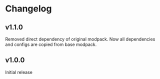 # Changelog

## v1.1.0

Removed direct dependency of original modpack. Now all dependencies and configs are copied from base modpack.

## v1.0.0

Initial release
